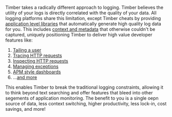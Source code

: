 Timber takes a radically different approach to logging. Timber believes the utility of your logs is directly correlated with the quality of your data. All logging platforms share this limitation, except Timber cheats by providing [application level libraries](/timber-for-languages) that automatically generate high quality log data for you. This includes [context and metadata](/timber-concepts/metadata-context-and-events) that otherwise couldn't be captured, uniquely positioning Timber to deliver high value developer features like:

1. [Tailing a user](/timber-app/console-log-viewer/tail-a-user)
2. [Tracing HTTP requests](/timber-app/console-log-viewer/trace-http-requests)
3. [Inspecting HTTP requests](/timber-app/console-log-viewer/inspect-http-requests)
4. [Managing exceptions](https://github.com/timberio/feature-requests/issues/22)
5. [APM style dashboards](https://github.com/timberio/feature-requests/issues/8)
6. ...[and more](https://github.com/timberio/feature-requests/issues)

This enables Timber to break the traditional logging constraints, allowing it to think beyond text searching and offer features that bleed into other segements of application monitoring. The benefit to you is a single oepn source of data, less context switching, higher productivity, less lock-in, cost savings, and more!
